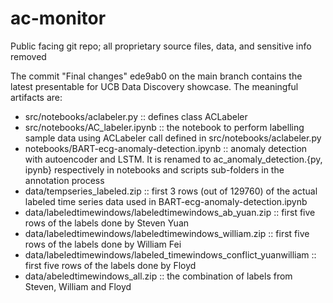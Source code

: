 # ac-monitor
Public facing git repo; all proprietary source files, data, and sensitive info removed
 

The commit "Final changes" ede9ab0 on the main branch contains the latest presentable for UCB Data Discovery showcase. The meaningful artifacts are:
- src/notebooks/aclabeler.py :: defines class ACLabeler
- src/notebooks/AC_labeler.ipynb :: the notebook to perform labelling sample data using ACLabeler call defined in src/notebooks/aclabeler.py
- notebooks/BART-ecg-anomaly-detection.ipynb :: anomaly detection with
  autoencoder and LSTM. It is renamed to ac_anomaly_detection.{py, ipynb}
  respectively in notebooks and scripts sub-folders in the annotation process
- data/tempseries_labeled.zip :: first 3 rows (out of 129760) of the actual labeled time series data used in BART-ecg-anomaly-detection.ipynb
- data/labeledtimewindows/labeledtimewindows_ab_yuan.zip :: first five rows of the labels done by Steven Yuan
- data/labeledtimewindows/labeledtimewindows_william.zip :: first five rows of the labels done by William Fei
- data/labeledtimewindows/labeled_timewindows_conflict_yuanwilliam :: first five rows of the labels done by Floyd
- data/abeledtimewindows_all.zip :: the combination of labels from Steven,
  William and Floyd